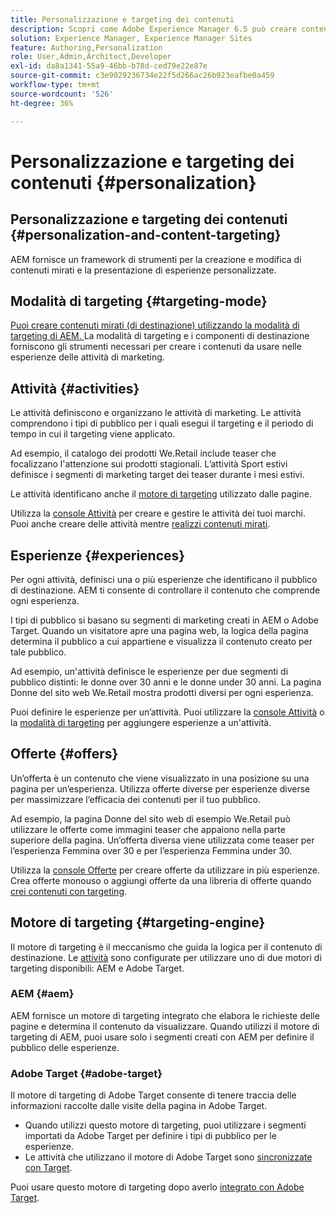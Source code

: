 ```yaml
---
title: Personalizzazione e targeting dei contenuti
description: Scopri come Adobe Experience Manager 6.5 può creare contenuti personalizzati.
solution: Experience Manager, Experience Manager Sites
feature: Authoring,Personalization
role: User,Admin,Architect,Developer
exl-id: da8a1341-55a9-46bb-b78d-ced79e22e87e
source-git-commit: c3e9029236734e22f5d266ac26b923eafbe0a459
workflow-type: tm+mt
source-wordcount: '526'
ht-degree: 36%

---
```


# Personalizzazione e targeting dei contenuti {#personalization}

## Personalizzazione e targeting dei contenuti {#personalization-and-content-targeting}

AEM fornisce un framework di strumenti per la creazione e modifica di contenuti mirati e la presentazione di esperienze personalizzate.

## Modalità di targeting {#targeting-mode}

[Puoi creare contenuti mirati (di destinazione) utilizzando la modalità di targeting di AEM. ](/help/sites-authoring/content-targeting-touch.md) La modalità di targeting e i componenti di destinazione forniscono gli strumenti necessari per creare i contenuti da usare nelle esperienze delle attività di marketing.

## Attività {#activities}

Le attività definiscono e organizzano le attività di marketing. Le attività comprendono i tipi di pubblico per i quali esegui il targeting e il periodo di tempo in cui il targeting viene applicato.

Ad esempio, il catalogo dei prodotti We.Retail include teaser che focalizzano l&#39;attenzione sui prodotti stagionali. L’attività Sport estivi definisce i segmenti di marketing target dei teaser durante i mesi estivi.

Le attività identificano anche il [motore di targeting](/help/sites-authoring/personalization.md#targeting-engine) utilizzato dalle pagine.

Utilizza la [console Attività](/help/sites-authoring/activitylib.md) per creare e gestire le attività dei tuoi marchi. Puoi anche creare delle attività mentre [realizzi contenuti mirati](/help/sites-authoring/content-targeting-touch.md).

## Esperienze {#experiences}

Per ogni attività, definisci una o più esperienze che identificano il pubblico di destinazione. AEM ti consente di controllare il contenuto che comprende ogni esperienza.

I tipi di pubblico si basano su segmenti di marketing creati in AEM o Adobe Target. Quando un visitatore apre una pagina web, la logica della pagina determina il pubblico a cui appartiene e visualizza il contenuto creato per tale pubblico.

Ad esempio, un&#39;attività definisce le esperienze per due segmenti di pubblico distinti: le donne over 30 anni e le donne under 30 anni. La pagina Donne del sito web We.Retail mostra prodotti diversi per ogni esperienza.

Puoi definire le esperienze per un’attività. Puoi utilizzare la [console Attività](/help/sites-authoring/activitylib.md#adding-editing-an-activity-using-the-activities-console) o la [modalità di targeting](/help/sites-authoring/content-targeting-touch.md#adding-and-removing-experiences-using-targeting-mode) per aggiungere esperienze a un&#39;attività.

## Offerte {#offers}

Un’offerta è un contenuto che viene visualizzato in una posizione su una pagina per un’esperienza. Utilizza offerte diverse per esperienze diverse per massimizzare l’efficacia dei contenuti per il tuo pubblico.

Ad esempio, la pagina Donne del sito web di esempio We.Retail può utilizzare le offerte come immagini teaser che appaiono nella parte superiore della pagina. Un’offerta diversa viene utilizzata come teaser per l’esperienza Femmina over 30 e per l’esperienza Femmina under 30.

Utilizza la [console Offerte](/help/sites-authoring/offerlib.md) per creare offerte da utilizzare in più esperienze. Crea offerte monouso o aggiungi offerte da una libreria di offerte quando [crei contenuti con targeting](/help/sites-authoring/content-targeting-touch.md).

## Motore di targeting {#targeting-engine}

Il motore di targeting è il meccanismo che guida la logica per il contenuto di destinazione. Le [attività](/help/sites-authoring/activitylib.md) sono configurate per utilizzare uno di due motori di targeting disponibili: AEM e Adobe Target.

### AEM {#aem}

AEM fornisce un motore di targeting integrato che elabora le richieste delle pagine e determina il contenuto da visualizzare. Quando utilizzi il motore di targeting di AEM, puoi usare solo i segmenti creati con AEM per definire il pubblico delle esperienze.

### Adobe Target {#adobe-target}

Il motore di targeting di Adobe Target consente di tenere traccia delle informazioni raccolte dalle visite della pagina in Adobe Target.

* Quando utilizzi questo motore di targeting, puoi utilizzare i segmenti importati da Adobe Target per definire i tipi di pubblico per le esperienze.
* Le attività che utilizzano il motore di Adobe Target sono [sincronizzate con Target](/help/sites-authoring/activitylib.md#synchronizing-activities-with-adobe-target).

Puoi usare questo motore di targeting dopo averlo [integrato con Adobe Target](/help/sites-administering/opt-in.md).

